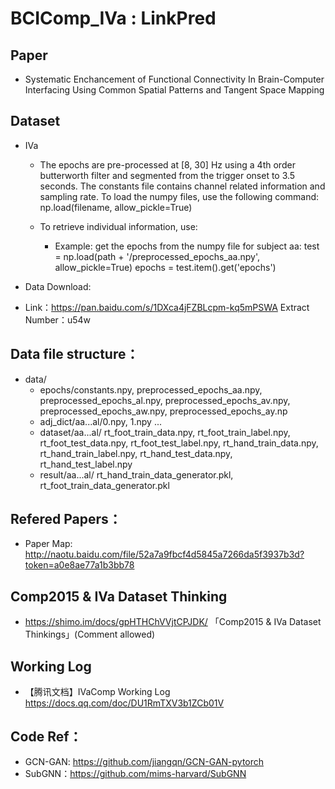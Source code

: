 # BCIComp_IVa : LinkPred 

## Paper
- Systematic Enchancement of Functional Connectivity In Brain-Computer Interfacing Using Common Spatial Patterns and Tangent Space Mapping

## Dataset

- IVa 
  - The epochs are pre-processed at [8, 30] Hz using a 4th order butterworth filter and segmented from the trigger onset to 3.5 seconds. The constants file contains channel related information and sampling rate. To load the numpy files, use the following command: np.load(filename, allow_pickle=True)

  - To retrieve individual information, use:

    - Example: get the epochs from the numpy file for subject aa: test = np.load(path + '/preprocessed_epochs_aa.npy', allow_pickle=True) epochs = test.item().get('epochs')

- Data Download:
 -  Link：https://pan.baidu.com/s/1DXca4jFZBLcpm-kq5mPSWA   Extract Number：u54w

## Data file structure：
-   data/
      - epochs/constants.npy, preprocessed_epochs_aa.npy, preprocessed_epochs_al.npy, preprocessed_epochs_av.npy, preprocessed_epochs_aw.npy, preprocessed_epochs_ay.np
      - adj_dict/aa...al/0.npy, 1.npy ... 
      - dataset/aa...al/ rt_foot_train_data.npy, rt_foot_train_label.npy, rt_foot_test_data.npy, rt_foot_test_label.npy, 
                     rt_hand_train_data.npy, rt_hand_train_label.npy, rt_hand_test_data.npy, rt_hand_test_label.npy
      - result/aa...al/ rt_hand_train_data_generator.pkl, rt_foot_train_data_generator.pkl

## Refered Papers：

- Paper Map: http://naotu.baidu.com/file/52a7a9fbcf4d5845a7266da5f3937b3d?token=a0e8ae77a1b3bb78

## Comp2015 & IVa Dataset Thinking

- https://shimo.im/docs/gpHTHChVVjtCPJDK/ 「Comp2015 & IVa Dataset Thinkings」(Comment allowed)

## Working Log

- 【腾讯文档】IVaComp Working Log 
https://docs.qq.com/doc/DU1RmTXV3b1ZCb01V

## Code Ref：
- GCN-GAN: https://github.com/jiangqn/GCN-GAN-pytorch
- SubGNN：https://github.com/mims-harvard/SubGNN
